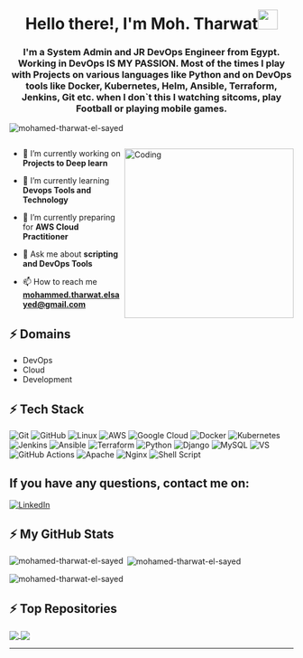 
<h1 align="center"><b> Hello there!, I'm Moh. Tharwat</b><img src="https://media.giphy.com/media/hvRJCLFzcasrR4ia7z/giphy.gif" width="35"></h1>
<h3 align="center">I'm a System Admin and JR DevOps Engineer from Egypt. Working in DevOps IS MY PASSION. Most of the times I play with Projects on various languages like Python and on DevOps tools like Docker, Kubernetes, Helm, Ansible, Terraform, Jenkins, Git etc. when l don`t this I watching sitcoms, play Football or playing mobile games.</h3>

<p align="left"> <img src="https://komarev.com/ghpvc/?username=mohamed-tharwat-el-sayed&label=Profile%20views&color=0e75b6&style=flat" alt="mohamed-tharwat-el-sayed" /> </p>

<p align="left"> <a href="https://twitter.com/" target="blank"><img src="https://img.shields.io/twitter/follow/?logo=twitter&style=for-the-badge" alt="" /></a> </p>
<img align="right" alt="Coding" width="300" src="https://media.tenor.com/rePDfDWO3XoAAAAd/hacking.gif">

- 🔭 I’m currently working on **Projects to Deep learn**

- 🌱 I’m currently learning **Devops Tools and Technology**

- 🤝 I’m currently preparing for **AWS Cloud Practitioner**

- 💬 Ask me about **scripting and DevOps Tools**

- 📫 How to reach me **mohammed.tharwat.elsayed@gmail.com**

## ⚡ Domains
- DevOps
- Cloud
- Development

## ⚡ Tech Stack
![Git](https://img.shields.io/badge/GIT-E44C30?style=for-the-badge&logo=git&logoColor=white)
![GitHub](https://img.shields.io/badge/GitHub-100000?style=for-the-badge&logo=github&logoColor=white)
![Linux](https://img.shields.io/badge/Linux-FCC624?style=for-the-badge&logo=linux&logoColor=black)
![AWS](https://img.shields.io/badge/Amazon_AWS-FF9900?style=for-the-badge&logo=amazonaws&logoColor=white)
![Google Cloud](https://img.shields.io/badge/Google%20Cloud-%234285F4.svg?style=for-the-badge&logo=google-cloud&logoColor=white)
![Docker](https://img.shields.io/badge/docker-%230db7ed.svg?style=for-the-badge&logo=docker&logoColor=white)
![Kubernetes](https://img.shields.io/badge/kubernetes-%23326ce5.svg?style=for-the-badge&logo=kubernetes&logoColor=white)
![Jenkins](https://img.shields.io/badge/Jenkins-D24939?style=for-the-badge&logo=Jenkins&logoColor=white)
![Ansible](https://img.shields.io/badge/ansible-%231A1918.svg?style=for-the-badge&logo=ansible&logoColor=white)
![Terraform](https://img.shields.io/badge/terraform-%235835CC.svg?style=for-the-badge&logo=terraform&logoColor=white)
![Python](https://img.shields.io/badge/-Python-000?style=for-the-badge&logo=python)
![Django](https://img.shields.io/badge/Django-092E20?style=for-the-badge&logo=django&logoColor=white) 
![MySQL](	https://img.shields.io/badge/MySQL-00000F?style=for-the-badge&logo=mysql&logoColor=white)
![VS](https://img.shields.io/badge/Visual_Studio_Code-0078D4?style=for-the-badge&logo=visual%20studio%20code&logoColor=white)
![GitHub Actions](https://img.shields.io/badge/-Github_Actions-2088FF?style=flat-square&logo=github-actions&logoColor=white)
![Apache](https://img.shields.io/badge/apache-%23D42029.svg?style=for-the-badge&logo=apache&logoColor=white)
![Nginx](https://img.shields.io/badge/nginx-%23009639.svg?style=for-the-badge&logo=nginx&logoColor=white) 
![Shell Script](https://img.shields.io/badge/shell_script-%23121011.svg?style=for-the-badge&logo=gnu-bash&logoColor=white)


## If you have any questions, contact me on:
[![LinkedIn](https://img.shields.io/badge/LinkedIn-%230077B5.svg?logo=linkedin&logoColor=white)](https://www.linkedin.com/in/mohamed-tharwat-elsayed/) 


## ⚡ My GitHub Stats
<p><img align="left" src="https://github-readme-stats.vercel.app/api/top-langs?username=mohamed-tharwat-el-sayed&show_icons=true&locale=en&layout=compact" alt="mohamed-tharwat-el-sayed" /></p>

<p>&nbsp;<img align="center" src="https://github-readme-stats.vercel.app/api?username=mohamed-tharwat-el-sayed&show_icons=true&locale=en" alt="mohamed-tharwat-el-sayed" /></p>

<p><img align="center" src="https://github-readme-streak-stats.herokuapp.com/?user=mohamed-tharwat-el-sayed&" alt="mohamed-tharwat-el-sayed" /></p>

## ⚡ Top Repositories
<a href="https://github.com/Mohamed-Tharwat-El-Sayed/Secure-GKE-GCP-Terrafom-to-jenkins.git">
  <img align="center" src="https://github-readme-stats.vercel.app/api/pin/?username=Mohamed-Tharwat-El-Sayed&repo=Secure-GKE-GCP-Terrafom-to-jenkins&theme=buefy" />
</a>
<a href="https://github.com/Mohamed-Tharwat-El-Sayed/installation_scripts.git">
  <img align="center" src="https://github-readme-stats.vercel.app/api/pin/?username=Mohamed-Tharwat-El-Sayed&repo=installation_scripts&theme=buefy" />
</a>
<hr>
